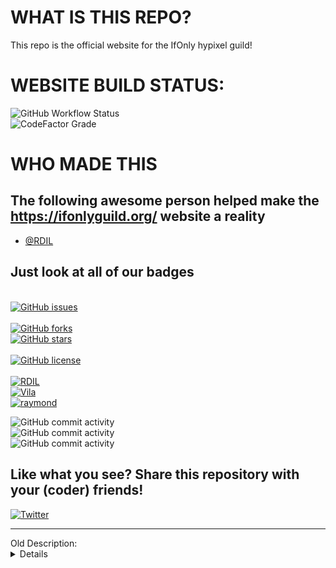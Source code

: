 # WHAT IS THIS REPO?

This repo is the official website for the IfOnly hypixel guild!

# WEBSITE BUILD STATUS:

![GitHub Workflow Status](https://img.shields.io/github/workflow/status/chromebot-websites/chromebot.cf/Deploy%20react%20app%20to%20github?logo=github)<br/>
![CodeFactor Grade](https://img.shields.io/codefactor/grade/github/chromebot-websites/chromebot.cf?logo=codefactor&logoColor=white)<br/>

# WHO MADE THIS

## The following awesome person helped make the https://ifonlyguild.org/ website a reality

- [@RDIL](https://github.com/RDIL)

## Just look at all of our badges

<br/>[![GitHub issues](https://img.shields.io/github/issues/IfOnlyGuild/website)](https://github.com/IfOnlyGuild/website/issues)<br/><br/>
[![GitHub forks](https://img.shields.io/github/forks/IfOnlyGuild/website)](https://github.com/IfOnlyGuild/website/network)<br/>
[![GitHub stars](https://img.shields.io/github/stars/IfOnlyGuild/website)](https://github.com/IfOnlyGuild/website/stargazers)<br/><br/>
[![GitHub license](https://img.shields.io/github/license/IfOnlyGuild/website)](https://github.com/IfOnlyGuild/website/blob/master/LICENSE)<br/><br/>
[![RDIL](https://img.shields.io/badge/RDIL-Passing-green)](https://img.shields.io/badge/RDIL-Passing-green)<br/>
[![Vila](https://img.shields.io/badge/Vila-Approved-brightgreen)](https://img.shields.io/badge/Vila-Approved-brightgreen)<br/>
[![raymond](https://img.shields.io/badge/Raymond-Error-lightgrey)](https://img.shields.io/badge/Raymond-Error-lightgrey)<br/>

![GitHub commit activity](https://img.shields.io/github/commit-activity/y/IfOnlyGuild/website)<br/>
![GitHub commit activity](https://img.shields.io/github/commit-activity/m/IfOnlyGuild/website)<br/>
![GitHub commit activity](https://img.shields.io/github/commit-activity/w/IfOnlyGuild/website)<br/>





## Like what you see? Share this repository with your (coder) friends!<br/>

<a href="https://twitter.com/intent/tweet?text=Wow:&url=https%3A%2F%2Fgithub.com%2FIfOnlyGuild%2Fwebsite%2F">![Twitter](https://img.shields.io/twitter/url?style=social&url=https%3A%2F%2Fgithub.com%2FIfOnlyGuild%2Fwebsite%2F)</a>







<hr>
Old Description:
<details>
This repo is the official website for the IfOnly hypixel guild!

---

This project was bootstrapped with [Create React App](https://github.com/facebook/create-react-app).

## Available Scripts

To run these scripts you will need Yarn. You can find install instructions from [here](https://yarnpkg.com).
In the project directory, you can run:

### `yarn install`

Fetch build dependencies from [npmjs](https://npmjs.com).
Do this the first time you clone the repository, or if you are getting unknown module errors.

### `yarn start`

Runs the app in the development mode.<br />
Open [http://localhost:3000](http://localhost:3000) to view it in the browser.

The page will reload if you make edits.<br />
You will also see any lint errors in the console.

### `yarn build`

Builds the app for production to the `build` folder.<br />
It correctly bundles React in production mode and optimizes the build for the best performance.

The build is minified and the filenames include the hashes.<br />
Your app is ready to be deployed!

See the section about [deployment](https://create-react-app.dev/docs/deployment) for more information.

### `yarn prettier`

Run [Prettier](https://prettier.io) on the code in the repository.

## Learn More

You can learn more in the [Create React App documentation](https://create-react-app.dev/docs/getting-started).

To learn React, check out the [React documentation](https://reactjs.org/).

### Code Splitting

This section has moved here: https://create-react-app.dev/docs/code-splitting

### Analyzing the Bundle Size

This section has moved here: https://create-react-app.dev/docs/analyzing-the-bundle-size

### Advanced Configuration

This section has moved here: https://create-react-app.dev/docs/advanced-configuration

### `yarn build` fails to minify

This section has moved here: https://create-react-app.dev/docs/troubleshooting#npm-run-build-fails-to-minify
</details>
